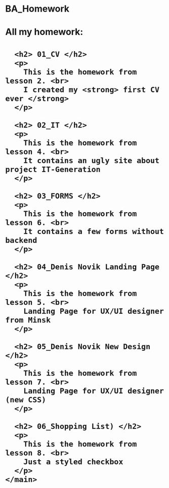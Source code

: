 # BA_Homework
<!DOCTYPE html>
<html lang="en">
  <head>
    <meta charset="UTF-8">
    <meta http-equiv="X-UA-Compatible" content="IE=edge">
    <meta name="viewport" content="width=device-width, initial-scale=1.0">
    <title>All my homework will be here</title>
  </head>

  <body>
    <main>
      <h1>All my homework:<h1>
      
      <h2> 01_CV </h2>
      <p>
        This is the homework from lesson 2. <br>
        I created my <strong> first CV ever </strong>
      </p>

      <h2> 02_IT </h2>
      <p>
        This is the homework from lesson 4. <br>
        It contains an ugly site about project IT-Generation
      </p>
      
      <h2> 03_FORMS </h2>
      <p>
        This is the homework from lesson 6. <br>
        It contains a few forms without backend
      </p>
      
      <h2> 04_Denis Novik Landing Page </h2>
      <p>
        This is the homework from lesson 5. <br>
        Landing Page for UX/UI designer from Minsk
      </p>
      
      <h2> 05_Denis Novik New Design </h2>
      <p>
        This is the homework from lesson 7. <br>
        Landing Page for UX/UI designer (new CSS)
      </p>
                  
      <h2> 06_Shopping List) </h2>
      <p>
        This is the homework from lesson 8. <br>
        Just a styled checkbox
      </p>
    </main>
  </body>
</html>
